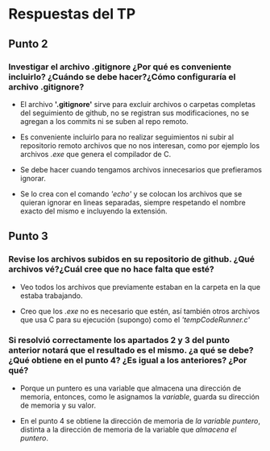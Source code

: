 # Respuestas del TP

## Punto 2

### Investigar el archivo .gitignore ¿Por qué es conveniente incluirlo? ¿Cuándo se debe hacer?¿Cómo configuraría el archivo .gitignore?

* El archivo **'.gitignore'** sirve para excluir archivos o carpetas completas del seguimiento de github, no se registran sus modificaciones, no se agregan a los commits ni se suben al repo remoto.

* Es conveniente incluirlo para no realizar seguimientos ni subir al repositorio remoto archivos que no nos interesan, como por ejemplo los archivos *.exe* que genera el compilador de C.

* Se debe hacer cuando tengamos archivos innecesarios que prefieramos ignorar.

* Se lo crea con el comando *'echo'* y se colocan los archivos que se quieran ignorar en lineas separadas, siempre respetando el nombre exacto del mismo e incluyendo la extensión.

## Punto 3 

### Revise los archivos subidos en su repositorio de github. ¿Qué archivos vé?¿Cuál cree que no hace falta que esté?

* Veo todos los archivos que previamente estaban en la carpeta en la que estaba trabajando.

* Creo que los *.exe* no es necesario que estén, así también otros archivos que usa C para su ejecución (supongo) como el *'tempCodeRunner.c'*

### Si resolvió correctamente los apartados 2 y 3 del punto anterior notará que el resultado es el mismo. ¿a qué se debe? ¿Qué obtiene en el punto 4? ¿Es igual a los anteriores? ¿Por qué?

* Porque un puntero es una variable que almacena una dirección de memoria, entonces, como le asignamos la *variable*, guarda su dirección de memoria y su valor.

* En el punto 4 se obtiene la dirección de memoria de *la variable puntero*, distinta a la dirección de memoria de la variable que *almacena el puntero*.
